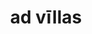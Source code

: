 ---
title: ad vīllas
meaning: to the houses
ch: four
di: (accusative plural)
pos: prepphrase
preposition: ad
noun: vīllās
---